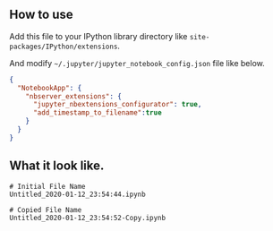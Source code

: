## How to use

Add this file to your IPython library directory like `site-packages/IPython/extensions`.

And modify `~/.jupyter/jupyter_notebook_config.json` file like below.

```json:jupyter_notebook_config.json
{
  "NotebookApp": {
    "nbserver_extensions": {
      "jupyter_nbextensions_configurator": true,
      "add_timestamp_to_filename":true
    }
  }
}
```

## What it look like.

```
# Initial File Name
Untitled_2020-01-12_23:54:44.ipynb

# Copied File Name
Untitled_2020-01-12_23:54:52-Copy.ipynb
```
